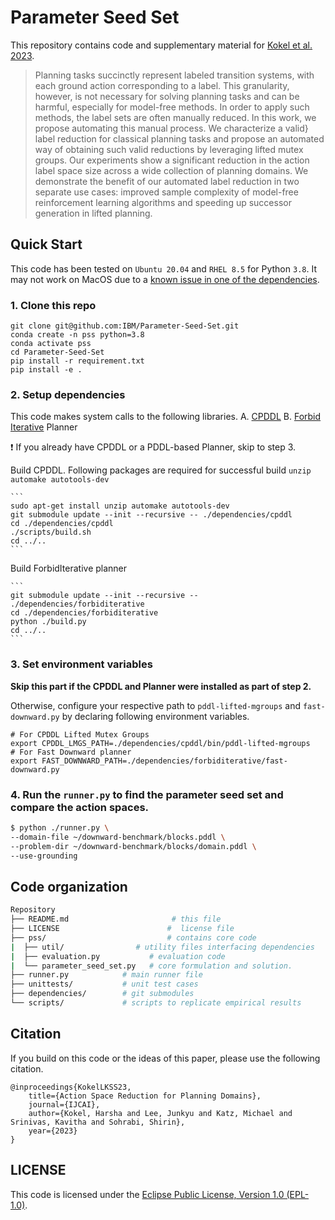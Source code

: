 # Parameter Seed Set 


This repository contains code and supplementary material for [Kokel et al. 2023](#citation).

> Planning tasks succinctly represent labeled transition systems, with 
each ground action corresponding to a label. This granularity, however, 
is not necessary for solving planning tasks and can be harmful, especially 
for model-free methods. In order to apply such methods, the label sets 
are often manually reduced. In this work, we propose automating this manual 
process. We characterize a valid} label reduction for classical planning 
tasks and propose an automated way of obtaining such valid reductions by 
leveraging lifted mutex groups. Our experiments show a significant reduction 
in the action label space size across a wide collection of planning domains. 
We demonstrate the benefit of our automated label reduction in two separate 
use cases: improved sample complexity of model-free reinforcement learning 
algorithms and speeding up successor generation in lifted planning. 


## Quick Start 

This code has been tested on `Ubuntu 20.04` and `RHEL 8.5` for Python `3.8`. 
It may not work on MacOS due to a [known issue in one of the dependencies](https://gitlab.com/danfis/cpddl/-/issues/1).

### 1. Clone this repo

```
git clone git@github.com:IBM/Parameter-Seed-Set.git
conda create -n pss python=3.8
conda activate pss
cd Parameter-Seed-Set
pip install -r requirement.txt
pip install -e .
```

### 2. Setup dependencies

This code makes system calls to the following libraries.
A. [CPDDL](https://gitlab.com/harshakokel/cpddl.git)
B. [Forbid Iterative](https://github.com/IBM/forbiditerative.git) Planner


:exclamation: If you already have CPDDL or a PDDL-based Planner, skip to step 3.

  Build CPDDL. Following packages are required for successful build `unzip automake autotools-dev`

    ```
    sudo apt-get install unzip automake autotools-dev
    git submodule update --init --recursive -- ./dependencies/cpddl
    cd ./dependencies/cpddl
    ./scripts/build.sh
    cd ../..
    ```

  Build ForbidIterative planner

    ```
    git submodule update --init --recursive -- ./dependencies/forbiditerative
    cd ./dependencies/forbiditerative
    python ./build.py
    cd ../..
    ```


### 3. Set environment variables

**Skip this part if the CPDDL and Planner were installed as part of step 2.** 

Otherwise, configure your respective path to `pddl-lifted-mgroups` and `fast-downward.py` by declaring following environment variables.

```
# For CPDDL Lifted Mutex Groups
export CPDDL_LMGS_PATH=./dependencies/cpddl/bin/pddl-lifted-mgroups
# For Fast Downward planner
export FAST_DOWNWARD_PATH=./dependencies/forbiditerative/fast-downward.py
```

### 4. Run the `runner.py` to find the parameter seed set and compare the action spaces.

```bash
$ python ./runner.py \
--domain-file ~/downward-benchmark/blocks.pddl \
--problem-dir ~/downward-benchmark/blocks/domain.pddl \
--use-grounding
```

## Code organization

```bash
Repository
├── README.md                       # this file
├── LICENSE                        #  license file
├── pss/                           # contains core code
|  ├── util/                # utility files interfacing dependencies
|  ├── evaluation.py           # evaluation code
|  └── parameter_seed_set.py   # core formulation and solution.       
├── runner.py            # main runner file    
├── unittests/           # unit test cases
├── dependencies/        # git submodules
└── scripts/             # scripts to replicate empirical results
```


## Citation

If you build on this code or the ideas of this paper, please use the following citation.

    @inproceedings{KokelLKSS23,
     	title={Action Space Reduction for Planning Domains}, 
	    journal={IJCAI}, 
	    author={Kokel, Harsha and Lee, Junkyu and Katz, Michael and Srinivas, Kavitha and Sohrabi, Shirin},
    	year={2023}
    }

## LICENSE

This code is licensed under the [Eclipse Public License, Version 1.0 (EPL-1.0)](./LICENSE).

